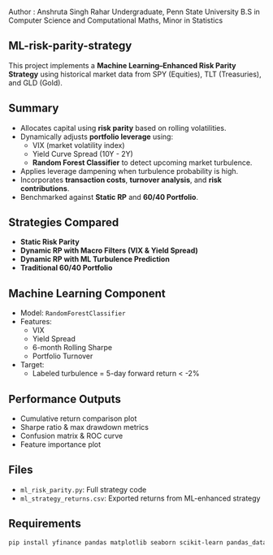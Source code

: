 Author : Anshruta Singh Rahar
Undergraduate, Penn State University
B.S in Computer Science and Computational Maths, Minor in Statistics

## ML-risk-parity-strategy
This project implements a **Machine Learning–Enhanced Risk Parity Strategy** using historical market data from SPY (Equities), TLT (Treasuries), and GLD (Gold).

## Summary
- Allocates capital using **risk parity** based on rolling volatilities.
- Dynamically adjusts **portfolio leverage** using:
  - VIX (market volatility index)
  - Yield Curve Spread (10Y - 2Y)
  - **Random Forest Classifier** to detect upcoming market turbulence.
- Applies leverage dampening when turbulence probability is high.
- Incorporates **transaction costs**, **turnover analysis**, and **risk contributions**.
- Benchmarked against **Static RP** and **60/40 Portfolio**.

 
## Strategies Compared
- **Static Risk Parity**  
- **Dynamic RP with Macro Filters (VIX & Yield Spread)**  
- **Dynamic RP with ML Turbulence Prediction**  
- **Traditional 60/40 Portfolio**

## Machine Learning Component
- Model: `RandomForestClassifier`
- Features:
  - VIX
  - Yield Spread
  - 6-month Rolling Sharpe
  - Portfolio Turnover
- Target:
  - Labeled turbulence = 5-day forward return < -2%


## Performance Outputs
- Cumulative return comparison plot
- Sharpe ratio & max drawdown metrics
- Confusion matrix & ROC curve
- Feature importance plot

## Files
- `ml_risk_parity.py`: Full strategy code
- `ml_strategy_returns.csv`: Exported returns from ML-enhanced strategy

## Requirements
```bash
pip install yfinance pandas matplotlib seaborn scikit-learn pandas_datareader
